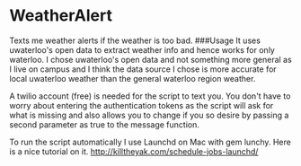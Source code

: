 # WeatherAlert
Texts me weather alerts if the weather is too bad.
###Usage
It uses uwaterloo's open data to extract weather info and hence works for only waterloo.
I chose uwaterloo's open data and not something more general as I live on campus and I think the data source I chose is more accurate for local uwaterloo weather than the general waterloo region weather.

A twilio account (free) is needed for the script to text you. You don't have to worry about entering the authentication tokens as the script will ask for what is missing and also allows you to change if you so desire by passing a second parameter as true to the message function.

To run the script automatically I use Launchd on Mac with gem lunchy.
Here is a nice tutorial on it. http://killtheyak.com/schedule-jobs-launchd/

